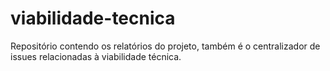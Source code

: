 # viabilidade-tecnica
Repositório contendo os relatórios do projeto, também é o centralizador de issues relacionadas à viabilidade técnica.
